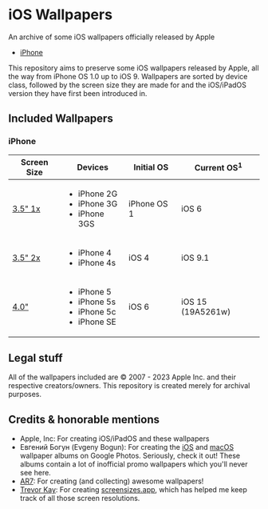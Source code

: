 # iOS Wallpapers
An archive of some iOS wallpapers officially released by Apple

- [iPhone](#iphone)

This repository aims to preserve some iOS wallpapers released by Apple, all the way from iPhone OS 1.0 up to iOS 9.
Wallpapers are sorted by device class, followed by the screen size they are made for and the iOS/iPadOS version they have first been introduced in.

## Included Wallpapers
### iPhone
| Screen Size | Devices | Initial OS | Current OS<sup>1</sup> |
| -- | -- | -- | -- |
| [3.5" 1x](iPhone/3.5%22%20@1x) | <ul><li>iPhone 2G</li><li>iPhone 3G</li><li>iPhone 3GS</li></ul> | iPhone OS 1 | iOS 6 |
| [3.5" 2x](iPhone/3.5%22%20@2x) | <ul><li>iPhone 4</li><li>iPhone 4s</li></ul> | iOS 4 | iOS 9.1 |
| [4.0"](iPhone/4.0%22) | <ul><li>iPhone 5</li><li>iPhone 5s</li><li>iPhone 5c</li><li>iPhone SE</li></ul> | iOS 6 | iOS 15 (19A5261w)

## Legal stuff

All of the wallpapers included are © 2007 - 2023 Apple Inc. and their respective creators/owners. This repository is created merely for archival purposes.

## Credits & honorable mentions

* Apple, Inc: For creating iOS/iPadOS and these wallpapers
* Евгений Богун (Evgeny Bogun): For creating the [iOS](https://photos.google.com/share/AF1QipNi8VN2pw2Ya_xCV8eFgzEZmiXDy1-GwhXbqFtvXoH3HypF10as9puV8FdoVZpOZA?key=WkZjQTIxQTM5a01oZkNUYTE2ZllKTVJKZk1CMTR3) and [macOS](https://photos.google.com/share/AF1QipNNQyeVrqxBdNmBkq9ILswizuj-RYJFNt5GlxJZ90Y6hx0okrVSLKSnmFFbX7j5Mg?key=RV8tSXVJVGdfS1RIQUI0Q3RZZVhlTmw0WmhFZ2V3) wallpaper albums on Google Photos. Seriously, check it out! These albums contain a lot of inofficial promo wallpapers which you'll never see here.
* [AR7](https://twitter.com/AR72014): For creating (and collecting) awesome wallpapers!
* [Trevor Kay](https://twitter.com/trevormkay): For creating [screensizes.app](https://screensizes.app), which has helped me keep track of all those screen resolutions.
